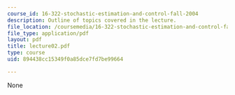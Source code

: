```yaml
---
course_id: 16-322-stochastic-estimation-and-control-fall-2004
description: Outline of topics covered in the lecture.
file_location: /coursemedia/16-322-stochastic-estimation-and-control-fall-2004/894438cc15349f0a85dce7fd7be99664_lecture02.pdf
file_type: application/pdf
layout: pdf
title: lecture02.pdf
type: course
uid: 894438cc15349f0a85dce7fd7be99664

---
```

None